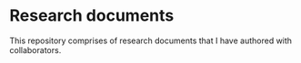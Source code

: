 # Research documents
This repository comprises of research documents that I have authored with collaborators.
